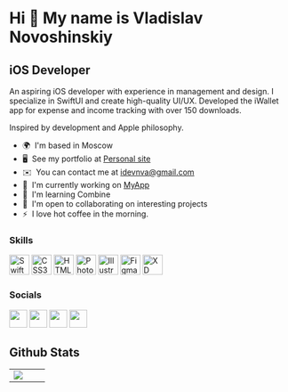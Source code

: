 Hi 👋 My name is Vladislav Novoshinskiy
=======================================

iOS Developer
-------------

An aspiring iOS developer with experience in management and design. I specialize in SwiftUI and create high-quality UI/UX. Developed the iWallet app for expense and income tracking with over 150 downloads.

Inspired by development and Apple philosophy.

* 🌍  I'm based in Moscow
* 🖥️  See my portfolio at [Personal site](http://idevnva.com)
* ✉️  You can contact me at [idevnva@gmail.com](mailto:idevnva@gmail.com)
* 🚀  I'm currently working on [MyApp](http://apps.apple.com/us/app/iwallet-expenses-and-income/id6447585809)
* 🧠  I'm learning Combine
* 🤝  I'm open to collaborating on interesting projects
* ⚡  I love hot coffee in the morning.

### Skills


<p align="left">
<a href="https://developer.apple.com/swift/" target="_blank" rel="noreferrer"><img src="https://raw.githubusercontent.com/danielcranney/readme-generator/main/public/icons/skills/swift-colored.svg" width="36" height="36" alt="Swift" /></a>
<a href="https://www.w3.org/TR/CSS/#css" target="_blank" rel="noreferrer"><img src="https://raw.githubusercontent.com/danielcranney/readme-generator/main/public/icons/skills/css3-colored.svg" width="36" height="36" alt="CSS3" /></a>
<a href="https://developer.mozilla.org/en-US/docs/Glossary/HTML5" target="_blank" rel="noreferrer"><img src="https://raw.githubusercontent.com/danielcranney/readme-generator/main/public/icons/skills/html5-colored.svg" width="36" height="36" alt="HTML5" /></a>
<a href="https://www.adobe.com/uk/products/photoshop.html" target="_blank" rel="noreferrer"><img src="https://raw.githubusercontent.com/danielcranney/readme-generator/main/public/icons/skills/photoshop-colored.svg" width="36" height="36" alt="Photoshop" /></a>
<a href="adobe.com/uk/products/illustrator.html" target="_blank" rel="noreferrer"><img src="https://raw.githubusercontent.com/danielcranney/readme-generator/main/public/icons/skills/illustrator-colored.svg" width="36" height="36" alt="Illustrator" /></a>
<a href="https://www.figma.com/" target="_blank" rel="noreferrer"><img src="https://raw.githubusercontent.com/danielcranney/readme-generator/main/public/icons/skills/figma-colored.svg" width="36" height="36" alt="Figma" /></a>
<a href="https://www.adobe.com/uk/products/xd.html" target="_blank" rel="noreferrer"><img src="https://raw.githubusercontent.com/danielcranney/readme-generator/main/public/icons/skills/xd-colored.svg" width="36" height="36" alt="XD" /></a>
</p>


### Socials

<p align="left"> <a href="https://www.github.com/idevnva" target="_blank" rel="noreferrer"><img src="https://raw.githubusercontent.com/danielcranney/readme-generator/main/public/icons/socials/github.svg" width="32" height="32" /></a> <a href="https://www.linkedin.com/in/idevnva" target="_blank" rel="noreferrer"><img src="https://raw.githubusercontent.com/danielcranney/readme-generator/main/public/icons/socials/linkedin.svg" width="32" height="32" /></a> <a href="https://www.stackoverflow.com/users/idevnva" target="_blank" rel="noreferrer"><img src="https://raw.githubusercontent.com/danielcranney/readme-generator/main/public/icons/socials/stackoverflow.svg" width="32" height="32" /></a> <a href="https://www.youtube.com/c/idevnva" target="_blank" rel="noreferrer"><img src="https://raw.githubusercontent.com/danielcranney/readme-generator/main/public/icons/socials/youtube.svg" width="32" height="32" /></a></p>


## Github Stats  
<table><tr><td valign="top" width="50%">

<div align="center"><img src="https://github-readme-stats.vercel.app/api?username=idevnva&show_icons=true&count_private=true&hide_border=true" align="center" /></div>

</td><td valign="top" width="50%">


<!--

# 👋 Hello, World!

### ✨My name is Vladislav✨

An aspiring iOS developer with experience in management and design. I specialize in SwiftUI and create high-quality UI/UX. Developed the iWallet app for expense and income tracking with over 150 downloads.

Skils: Swift, SwiftUI, Realm, Xcode, GitHub, Apple Connect.

Inspired by development and Apple philosophy.


**idevnva/idevnva** is a ✨ _special_ ✨ repository because its `README.md` (this file) appears on your GitHub profile.

Here are some ideas to get you started:

- 🔭 I’m currently working on ...
- 🌱 I’m currently learning ...
- 👯 I’m looking to collaborate on ...
- 🤔 I’m looking for help with ...
- 💬 Ask me about ...
- 📫 How to reach me: ...
- 😄 Pronouns: ...
- ⚡ Fun fact: ...
-->


